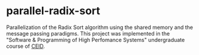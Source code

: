 # parallel-radix-sort
Parallelization of the Radix Sort algorithm using the shared memory and the message passing paradigms.
This project was implemented in the "Software & Programming of High Perfomance Systems" undergraduate course of [CEID](wwww.ceid.upatras.gr).
